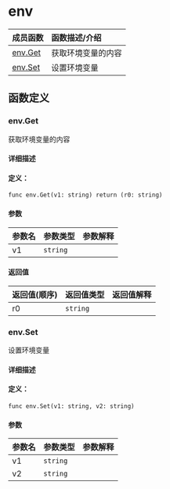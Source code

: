 # env


|成员函数|函数描述/介绍|
|:------|:--------|
 | [env.Get](#envget) | 获取环境变量的内容 |
 | [env.Set](#envset) | 设置环境变量 |




 



## 函数定义

### env.Get

获取环境变量的内容

#### 详细描述



#### 定义：

`func env.Get(v1: string) return (r0: string)`


#### 参数

|参数名|参数类型|参数解释|
|:-----------|:---------- |:-----------|
| v1 | `string` |   |





#### 返回值

|返回值(顺序)|返回值类型|返回值解释|
|:-----------|:---------- |:-----------|
| r0 | `string` |   |


 
### env.Set

设置环境变量

#### 详细描述



#### 定义：

``func env.Set(v1: string, v2: string)``


#### 参数

|参数名|参数类型|参数解释|
|:-----------|:---------- |:-----------|
| v1 | `string` |   |
| v2 | `string` |   |




 

 



